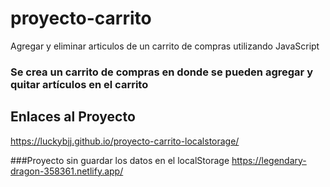 # proyecto-carrito
Agregar y eliminar articulos de un carrito de compras utilizando JavaScript

### Se crea un carrito de compras en donde se pueden agregar y quitar artículos en el carrito

## Enlaces al Proyecto
https://luckybjj.github.io/proyecto-carrito-localstorage/


###Proyecto sin guardar los datos en el localStorage
https://legendary-dragon-358361.netlify.app/
